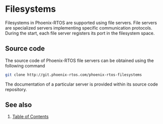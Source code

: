 # Filesystems

Filesystems in Phoenix-RTOS are supported using file servers. File servers are specialized servers implementing specific
communication protocols. During the start, each file server registers its port in the filesystem space.

## Source code

The source code of Phoenix-RTOS file servers can be obtained using the following command

```bash
git clone http://git.phoenix-rtos.com/phoenix-rtos-filesystems
```

The documentation of a particular server is provided within its source code repository.

## See also

1. [Table of Contents](../README.md)
